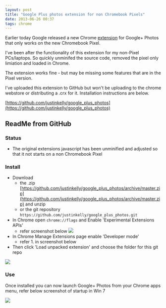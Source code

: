 ```yaml
---
layout: post
title: "Google Plus photos extension for non Chromebook Pixels"
date: 2013-06-26 00:37
tags: chrome
---
```


Earlier today Google released a new Chrome [extension](https://plus.google.com/u/0/+ajasver/posts/MoF7hRqeBut) for Google+ Photos that only works on the new Chromebook Pixel.

I've been after the functionality of this extension for my non-Pixel PCs/laptops. So quickly unminifed the source code, removed the pixel only limiation and loaded in Chrome.

The extension works fine - but may be missing some features that are in the Pixel version.

I've uploaded this extension to GitHub but won't be uploading to the chrome webstore or distributing a .crx for it. Installation instructions are below.

[https://github.com/justinkelly/google_plus_photos](https://github.com/justinkelly/google_plus_photos)

## ReadMe from GitHub

### Status

* The original extensions javascript has been unminified and adjusted so that it not starts on a non Chromebook Pixel

### Install

* Download
  * the .zip [https://github.com/justinkelly/google_plus_photos/archive/master.zip](https://github.com/justinkelly/google_plus_photos/archive/master.zip) and unzip
  * or the git repository `https://github.com/justinkelly/google_plus_photos.git`
* In Chrome open `chrome://flags` and Enable 'Experimental Extensions APIs'
  * refer screenshot below
![](https://raw.github.com/justinkelly/google_plus_photos/master/install_api.png)
* In Chrome Manage Extensions page enable 'Developer mode'
  * refer 1. in screenshot below
* Then click 'Load unpacked extension' and choose the folder for this git repo

![](https://raw.github.com/justinkelly/google_plus_photos/master/install.png)

### Use

  Once installed you can now launch Google+ Photos from your Chrome apps menu, refer below screenshot of startup in Win 7

![](https://raw.github.com/justinkelly/google_plus_photos/master/win7.png)

